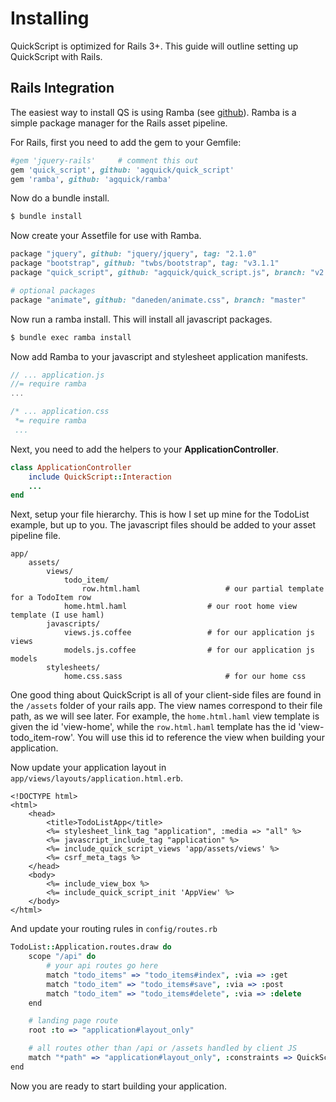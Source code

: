# Installing

QuickScript is optimized for Rails 3+. This guide will outline setting up QuickScript with Rails.

## Rails Integration

The easiest way to install QS is using Ramba (see [github](http://github.com/agquick/ramba)). Ramba is a simple package manager for the Rails asset pipeline. 
	
For Rails, first you need to add the gem to your Gemfile:

```ruby
#gem 'jquery-rails'		# comment this out
gem 'quick_script', github: 'agquick/quick_script'
gem 'ramba', github: 'agquick/ramba'
```

Now do a bundle install.

```sh
$ bundle install
```

Now create your Assetfile for use with Ramba.

```ruby
package "jquery", github: "jquery/jquery", tag: "2.1.0"
package "bootstrap", github: "twbs/bootstrap", tag: "v3.1.1"
package "quick_script", github: "agquick/quick_script.js", branch: "v2.0.1"

# optional packages
package "animate", github: "daneden/animate.css", branch: "master"
```

Now run a ramba install. This will install all javascript packages.

```sh
$ bundle exec ramba install
```

Now add Ramba to your javascript and stylesheet application manifests.

```javascript
// ... application.js
//= require ramba
...
```

```css
/* ... application.css
 *= require ramba
 ...
```

Next, you need to add the helpers to your <b>ApplicationController</b>.

```ruby
class ApplicationController
	include QuickScript::Interaction
	...
end
```

Next, setup your file hierarchy. This is how I set up mine for the TodoList example, but up to you. The javascript files should be added to your asset pipeline file.

```text
app/
	assets/
		views/
			todo_item/
				row.html.haml					# our partial template for a TodoItem row
			home.html.haml					# our root home view template (I use haml)
		javascripts/
			views.js.coffee					# for our application js views
			models.js.coffee				# for our application js models
		stylesheets/
			home.css.sass						# for our home css
```

One good thing about QuickScript is all of your client-side files are found in the `/assets` folder of your rails app. The view names correspond to their file path, as we will see later. For example, the `home.html.haml` view template is given the id 'view-home', while the `row.html.haml` template has the id 'view-todo_item-row'. You will use this id to reference the view when building your application.

Now update your application layout in `app/views/layouts/application.html.erb`.

```erb
<!DOCTYPE html>
<html>
	<head>
		<title>TodoListApp</title>
		<%= stylesheet_link_tag "application", :media => "all" %>
		<%= javascript_include_tag "application" %>
		<%= include_quick_script_views 'app/assets/views' %>
		<%= csrf_meta_tags %>
	</head>
	<body>
		<%= include_view_box %>
		<%= include_quick_script_init 'AppView' %>
	</body>
</html>
```
	
And update your routing rules in `config/routes.rb`

```coffeescript
TodoList::Application.routes.draw do
	scope "/api" do
		# your api routes go here
		match "todo_items" => "todo_items#index", :via => :get
		match "todo_item" => "todo_items#save", :via => :post
		match "todo_item" => "todo_items#delete", :via => :delete
	end

	# landing page route
	root :to => "application#layout_only"

	# all routes other than /api or /assets handled by client JS
	match "*path" => "application#layout_only", :constraints => QuickScript::DEFAULT_ROUTING_RULE
end
```

Now you are ready to start building your application.
